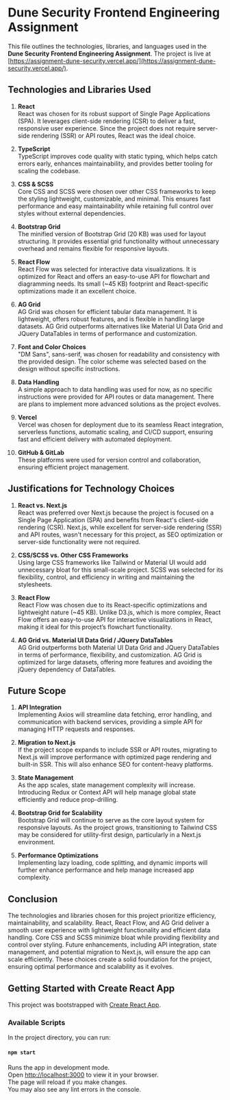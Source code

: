 # Dune Security Frontend Engineering Assignment

This file outlines the technologies, libraries, and languages used in the **Dune Security Frontend Engineering Assignment**. The project is live at [https://assignment-dune-security.vercel.app/](https://assignment-dune-security.vercel.app/).

## Technologies and Libraries Used

1. **React**  
   React was chosen for its robust support of Single Page Applications (SPA). It leverages client-side rendering (CSR) to deliver a fast, responsive user experience. Since the project does not require server-side rendering (SSR) or API routes, React was the ideal choice.

2. **TypeScript**  
   TypeScript improves code quality with static typing, which helps catch errors early, enhances maintainability, and provides better tooling for scaling the codebase.

3. **CSS & SCSS**  
   Core CSS and SCSS were chosen over other CSS frameworks to keep the styling lightweight, customizable, and minimal. This ensures fast performance and easy maintainability while retaining full control over styles without external dependencies.

4. **Bootstrap Grid**  
   The minified version of Bootstrap Grid (20 KB) was used for layout structuring. It provides essential grid functionality without unnecessary overhead and remains flexible for responsive layouts.

5. **React Flow**  
   React Flow was selected for interactive data visualizations. It is optimized for React and offers an easy-to-use API for flowchart and diagramming needs. Its small (~45 KB) footprint and React-specific optimizations made it an excellent choice.

6. **AG Grid**  
   AG Grid was chosen for efficient tabular data management. It is lightweight, offers robust features, and is flexible in handling large datasets. AG Grid outperforms alternatives like Material UI Data Grid and JQuery DataTables in terms of performance and customization.

7. **Font and Color Choices**  
   "DM Sans", sans-serif, was chosen for readability and consistency with the provided design. The color scheme was selected based on the design without specific instructions.

8. **Data Handling**  
   A simple approach to data handling was used for now, as no specific instructions were provided for API routes or data management. There are plans to implement more advanced solutions as the project evolves.

9. **Vercel**  
   Vercel was chosen for deployment due to its seamless React integration, serverless functions, automatic scaling, and CI/CD support, ensuring fast and efficient delivery with automated deployment.

10. **GitHub & GitLab**  
    These platforms were used for version control and collaboration, ensuring efficient project management.

## Justifications for Technology Choices

1. **React vs. Next.js**  
   React was preferred over Next.js because the project is focused on a Single Page Application (SPA) and benefits from React's client-side rendering (CSR). Next.js, while excellent for server-side rendering (SSR) and API routes, wasn't necessary for this project, as SEO optimization or server-side functionality were not required.

2. **CSS/SCSS vs. Other CSS Frameworks**  
   Using large CSS frameworks like Tailwind or Material UI would add unnecessary bloat for this small-scale project. SCSS was selected for its flexibility, control, and efficiency in writing and maintaining the stylesheets.

3. **React Flow**  
   React Flow was chosen due to its React-specific optimizations and lightweight nature (~45 KB). Unlike D3.js, which is more complex, React Flow offers an easy-to-use API for interactive visualizations in React, making it ideal for this project’s flowchart functionality.

4. **AG Grid vs. Material UI Data Grid / JQuery DataTables**  
   AG Grid outperforms both Material UI Data Grid and JQuery DataTables in terms of performance, flexibility, and customization. AG Grid is optimized for large datasets, offering more features and avoiding the jQuery dependency of DataTables.

## Future Scope

1. **API Integration**  
   Implementing Axios will streamline data fetching, error handling, and communication with backend services, providing a simple API for managing HTTP requests and responses.

2. **Migration to Next.js**  
   If the project scope expands to include SSR or API routes, migrating to Next.js will improve performance with optimized page rendering and built-in SSR. This will also enhance SEO for content-heavy platforms.

3. **State Management**  
   As the app scales, state management complexity will increase. Introducing Redux or Context API will help manage global state efficiently and reduce prop-drilling.

4. **Bootstrap Grid for Scalability**  
   Bootstrap Grid will continue to serve as the core layout system for responsive layouts. As the project grows, transitioning to Tailwind CSS may be considered for utility-first design, particularly in a Next.js environment.

5. **Performance Optimizations**  
   Implementing lazy loading, code splitting, and dynamic imports will further enhance performance and help manage increased app complexity.

## Conclusion

The technologies and libraries chosen for this project prioritize efficiency, maintainability, and scalability. React, React Flow, and AG Grid deliver a smooth user experience with lightweight functionality and efficient data handling. Core CSS and SCSS minimize bloat while providing flexibility and control over styling. Future enhancements, including API integration, state management, and potential migration to Next.js, will ensure the app can scale efficiently. These choices create a solid foundation for the project, ensuring optimal performance and scalability as it evolves.

## Getting Started with Create React App

This project was bootstrapped with [Create React App](https://reactjs.org/docs/create-a-new-react-app.html).

### Available Scripts

In the project directory, you can run:

#### `npm start`
Runs the app in development mode.  
Open [http://localhost:3000](http://localhost:3000) to view it in your browser.  
The page will reload if you make changes.  
You may also see any lint errors in the console.

